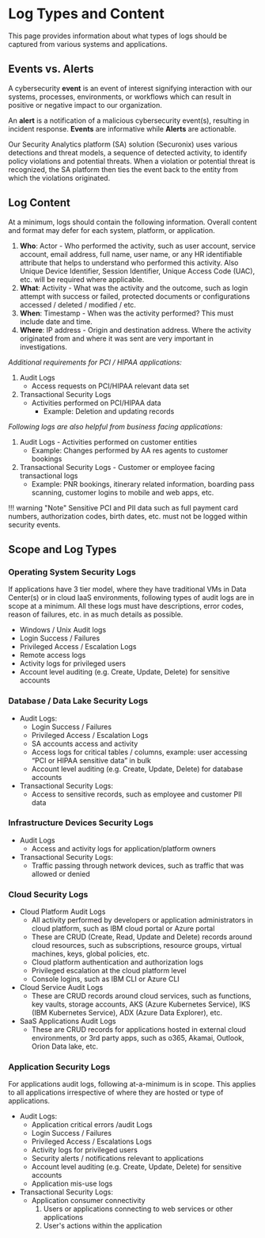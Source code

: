 # Log Types and Content

This page provides information about what types of logs should be captured from various systems and applications.  

## Events vs. Alerts

A cybersecurity **event** is an event of interest signifying interaction with our systems, processes, environments, or workflows which can result in positive or negative impact to our organization.

An **alert** is a notification of a malicious cybersecurity event(s), resulting in incident response. **Events** are informative while **Alerts** are actionable. 

Our Security Analytics platform (SA) solution (Securonix) uses various detections and threat models, a sequence of detected activity, to identify policy violations and potential threats. When a violation or potential threat is recognized, the SA platform then ties the event back to the entity from which the violations originated.

## Log Content

At a minimum, logs should contain the following information. Overall content and format may defer for each system, platform, or application.  

1. **Who**: Actor - Who performed the activity, such as user account, service account, email address, full name, user name, or any HR identifiable attribute that helps to understand who performed this activity. Also Unique Device Identifier, Session Identifier, Unique Access Code (UAC), etc. will be required where applicable.​  
2. **What**: Activity - What was the activity and the outcome, such as login attempt with success or failed, protected documents or configurations accessed / deleted / modified / etc.​  
3. **When**: Timestamp - When was the activity performed? This must include date and time.  
4. **Where**: IP address -  Origin and destination address. Where the activity originated from and where it was sent are very important in investigations.

*Additional requirements for PCI / HIPAA applications:*

1. Audit Logs 
     - Access requests on PCI/HIPAA relevant data set
2. Transactional Security Logs
     - Activities performed on PCI/HIPAA data
         - Example: Deletion and updating records

*Following logs are also helpful from business facing applications​:*

   1. ​Audit Logs
     - Activities performed on customer entities 
        - Example: Changes performed by AA res agents to customer bookings​
   2. Transactional Security Logs
     - Customer or employee facing transactional logs 
        - Example: PNR bookings, itinerary related information, boarding pass scanning, customer logins to mobile and web apps, etc.​  

!!! warning "Note"
    Sensitive PCI and PII data such as full payment card numbers, authorization codes, birth dates, etc. must not be logged within security events.  

## Scope and Log Types

### Operating System Security Logs

If applications have 3 tier model, where they have traditional VMs in Data Center(s) or in cloud IaaS environments, following types of audit logs are in scope at a minimum. All these logs must have descriptions, error codes, reason of failures, etc. in as much details as possible.

- Windows / Unix Audit logs​
- Login Success / Failures​
- Privileged Access / Escalation Logs​
- Remote access logs
- Activity logs for privileged users​
- Account level auditing (e.g. Create, Update, Delete) for sensitive accounts​

### Database / Data Lake Security Logs

- Audit Logs:
    - Login Success / Failures​
    - Privileged Access / Escalation Logs​
    - SA accounts access and activity​
    - Access logs for critical tables / columns, example: user accessing “PCI or HIPAA sensitive data” in bulk​
    - Account level auditing (e.g. Create, Update, Delete) for database accounts​  
- Transactional Security Logs:
    - Access to sensitive records, such as employee and customer PII data

### Infrastructure Devices Security Logs

- Audit Logs
    - Access and activity logs for application/platform owners​
- Transactional Security Logs:
    - Traffic passing through network devices, such as traffic that was allowed or denied​

### Cloud Security Logs

  - Cloud Platform Audit Logs
     - All activity performed by developers or application administrators in cloud platform, such as IBM cloud portal or Azure portal​
     - These are CRUD (Create, Read, Update and Delete) records around cloud resources, such as subscriptions, resource groups, virtual machines, keys, global policies, etc.
     - Cloud platform authentication and authorization logs​
     - Privileged escalation at the cloud platform level​
     - Console logins, such as IBM CLI or Azure CLI​
  - Cloud Service Audit Logs
    - These are CRUD records around cloud services, such as functions, key vaults, storage accounts, AKS (Azure Kubernetes Service), IKS (IBM Kubernetes Service), ADX (Azure Data Explorer), etc.
  - SaaS Applications Audit Logs
    - These are CRUD records for applications hosted in external cloud environments, or 3rd party apps, such as o365, Akamai, Outlook, Orion Data lake, etc.

### Application Security Logs

For applications audit logs, following at-a-minimum is in scope. This applies to all applications irrespective of where they are hosted or type of applications.

- Audit Logs:
    - Application critical errors /audit Logs​
    - Login Success / Failures​
    - Privileged Access / Escalations Logs​
    - Activity logs for privileged users​
    - Security alerts / notifications relevant to applications​
    - Account level auditing (e.g. Create, Update, Delete) for sensitive accounts​
    - Application mis-use logs​
- Transactional Security Logs:
    - Application consumer connectivity
         1. Users or applications connecting to web services or other applications 
         2. User's actions within the application